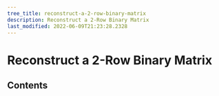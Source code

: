 ```yaml
---
tree_title: reconstruct-a-2-row-binary-matrix
description: Reconstruct a 2-Row Binary Matrix
last_modified: 2022-06-09T21:23:28.2328
---
```


# Reconstruct a 2-Row Binary Matrix

## Contents
